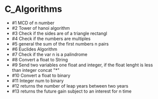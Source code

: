 # C_Algorithms
 
- #1 MCD of n number  
- #2 Tower of hanoi algorithm
- #3 Check if the sides are of a triangle rectangl
- #4 Check if the numbers are multiples
- #5 general the sum of the first numbers n pairs
- #6 Euclides Algorithm
- #7 Check if the var n is a palindrome
- #8 Convert a float to String
- #9 Send two variables one float and integer, if the float lenght is less than integer concat "*" 
- #10 Convert a float to binary 
- #11 Integer num to binary
- #12 returns the number of leap years between two years
- #13 returns the future gain subject to an interest for n time